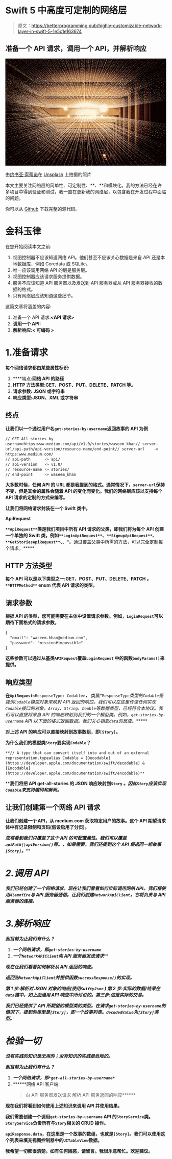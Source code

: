 # Swift 5 中高度可定制的网络层

> 原文：<https://betterprogramming.pub/highly-customizable-network-layer-in-swift-5-1e5c1e163674>

## 准备一个 API 请求，调用一个 API，并解析响应

![](img/8b7327f28f8ad54ab894721941e065ff.png)

由[约书亚·索蒂诺](https://unsplash.com/@sortino?utm_source=unsplash&utm_medium=referral&utm_content=creditCopyText)在 [Unsplash](https://unsplash.com/s/photos/network-coding?utm_source=unsplash&utm_medium=referral&utm_content=creditCopyText) 上拍摄的照片

本文主要关注网络层的简单性、可定制性、**、**和模块化。我的方法已经在许多项目中得到验证和测试，我一直在更新我的网络层，以包含我在开发过程中面临的问题。

你可以从 [Github](https://github.com/waseemwk22/NetworkLayerSwift) 下载完整的源代码。

# 金科玉律

在您开始阅读本文之前:

1.  视图控制器不应该知道网络 API。他们甚至不应该关心数据是来自 API 还是本地数据库，例如 Coredata 或 SQLite。
2.  唯一应该调用网络 API 的层是服务层。
3.  视图控制器应该请求服务提供数据。
4.  服务不应该知道 API 服务器以及发送到 API 服务器或从 API 服务器接收的数据的格式。
5.  只有网络层应该知道这些细节。

这篇文章将涵盖的内容:

1.  准备一个 API 请求:**<API 请求>**
2.  **调用一个 API:**
3.  **解析响应:*<* 可编码 *>***

# **1.准备请求**

**每个网络请求都由某些属性标识:**

1.  ****端点:**网络 API 的路径**
2.  **HTTP 方法类型:GET、POST、PUT、DELETE、PATCH 等。**
3.  ****请求参数:** JSON 或字符串**
4.  **响应类型:JSON、XML 或字符串**

## ****终点****

**让我们以一个通过用户名`get-stories-by-username`返回故事的 API 为例**

```
// GET All stories by usernamehttps:www.medium.com/api/v1.0/stories/waseem_khan// server-url/api-path/api-version/resource-name/end-point// server-url    -> https:www.medium.com/
// api-path      -> api/
// api-version   -> v1.0/
// resource-name -> stories/
// end-point     -> waseem_khan
```

**大多数时候，任何 API 的 URL 都是我提到的格式。通常情况下，`server-url`保持不变，但是其余的属性会随着 API 的变化而变化。我们的网络层应该以支持每个 API 请求的定制的方式来编写。**

**让我们将网络请求封装在一个 Swift 类中。**

**ApiRequest**

**`**ApiRequest**`类是我们项目中所有 API 请求的父类，即我们将为每个 API 创建一个单独的 Swift 类，例如`**LoginApiRequest**`、`**SignupApiRequest**`、`**GetStoriesApiRequest**`、**、*。通过覆盖父类中所需的方法，可以完全定制每个请求。*****

## ****HTTP 方法类型****

**每个 API 可以是以下类型之一:GET、POST、PUT、DELETE、PATCH *。* `**HTTPMethod**` enum 代表 API 请求的类型。**

## ****请求参数****

**根据 API 的类型，您可能需要在主体中设置请求参数。例如，`LoginRequest`可以期待下面格式的请求参数。**

```
{
  "email": "waseem.khan@medium.com",
  "password": "mission#impossible"
}
```

**这些参数可以通过从基类`APIRequest`覆盖`LoginRequest` 中的函数`bodyParams()`来提供。**

## **响应类型**

**在`ApiRequest`**`<ResponseType: Codable>`***，*** 类属*`ResponseType`*类型的`Codable`是提供`Codable`模型对象来映射 API 返回的响应。我们可以在这里传递任何实现`Codable`接口的对象。`Array`、`String`、`Double`等数据类型，已经符合本协议。我们可以直接将来自 API 的响应映射到我们的一个模型类。例如，`get-stories-by-username` API 以下面的格式返回数据。我们关心钥匙`data`的反应。******

****对上述 API 的响应可以直接映射到故事数组，即`[Story]`。****

****为什么我们的模型类`Story`要实现`Codable`？****

```
**// A type that can convert itself into and out of an external representation.typealias Codable = [Decodable](https://developer.apple.com/documentation/swift/decodable) & [Encodable](https://developer.apple.com/documentation/swift/encodable)**
```

****我们将把 API get-all-stories 的 JSON 响应映射到`Story` *。*因此`Story`应该实现`Codable`来支持编码和解码。****

## ****让我们创建第一个网络 API 请求****

****让我们创建一个 API，从 medium.com 获取特定用户的故事。这个 API 期望请求体中有记录限制和页码(假设启用了分页)。****

****您将看到我们只覆盖了这个 API 的可配置属性。我们可以覆盖`apiPath()`*`apiVersion()`等。，如果需要。我们还提到这个 API 将返回一组故事`[Story]`。*****

# *****2.调用 API*****

*****我们已经创建了一个网络请求。现在让我们看看如何实际调用网络 API。我们将使用`Alamofire`与 API 服务器通信。让我们创建`NetworkApiClient`，它将负责与 API 服务器的连接。*****

# *****3.解析响应*****

*****到目前为止我们有什么？*****

1.  *****一个网络请求，即`get-stories-by-username`*****
2.  ****一个*`NetworkAPIClient`*向 API 服务器发送请求******

*****现在让我们看看如何解析从 API 返回的响应。*****

*****返回到`NetworkApiClient`并提供函数`successResponse()`的实现。*****

*****第 1 步:解析对 JSON 对象的响应(使用`SwiftyJson` )
第 2 步:实际的数据/结果在`data`键中，如上面通用 API 响应中所讨论的。第三步:这是实际的交易。*****

*****我们已经提供了 API 所期望的模型类的类型。在请求`get-stories-by-username`**的情况下，提到的类型是`[Story]`，即一个故事列表。`decodedValue`为`[Story]`类型。*******

# *******检验一切*******

*******没有实践的知识是无用的；没有知识的实践是危险的。*******

*******到目前为止我们有什么？*******

1.  *******一个网络请求，即`*get-all-stories-by-username*`*******
2.  ******网络 API 客户端:
    >向 API 服务器发送请求
    >解析 API 服务返回的响应******

******现在我们将看到如何使用上述知识来调用 API 并使用结果。******

******我们需要创建一个调用`get-stories-by-username` API 的`StoryService`类。`StoryService`负责所有与`Story`相关的 CRUD 操作。******

******`apiResponse.data`，在这里是一个故事的数组，也就是`[Story]`。我们可以使用这个列表来填充视图控制器中的`UITableView`数据。******

******我希望一切都很清楚。如有任何困惑，请留言。我很乐意帮忙。欢迎建议。******